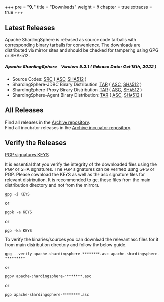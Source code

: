 +++
pre = "<b>9. </b>"
title = "Downloads"
weight = 9
chapter = true
extracss = true
+++

## Latest Releases

Apache ShardingSphere is released as source code tarballs with corresponding binary tarballs for convenience.
The downloads are distributed via mirror sites and should be checked for tampering using GPG or SHA-512.

##### Apache ShardingSphere - Version: 5.2.1 ( Release Date: Oct 18th, 2022 )

- Source Codes: [<u>SRC</u>](https://www.apache.org/dyn/closer.lua/shardingsphere/5.2.1/apache-shardingsphere-5.2.1-src.zip) ( [<u>ASC</u>](https://downloads.apache.org/shardingsphere/5.2.1/apache-shardingsphere-5.2.1-src.zip.asc), [<u>SHA512</u>](https://downloads.apache.org/shardingsphere/5.2.1/apache-shardingsphere-5.2.1-src.zip.sha512) )
- ShardingSphere-JDBC Binary Distribution: [<u>TAR</u>](https://www.apache.org/dyn/closer.lua/shardingsphere/5.2.1/apache-shardingsphere-5.2.1-shardingsphere-jdbc-bin.tar.gz) ( [<u>ASC</u>](https://downloads.apache.org/shardingsphere/5.2.1/apache-shardingsphere-5.2.1-shardingsphere-jdbc-bin.tar.gz.asc), [<u>SHA512</u>](https://downloads.apache.org/shardingsphere/5.2.1/apache-shardingsphere-5.2.1-shardingsphere-jdbc-bin.tar.gz.sha512) )
- ShardingSphere-Proxy Binary Distribution: [<u>TAR</u>](https://www.apache.org/dyn/closer.lua/shardingsphere/5.2.1/apache-shardingsphere-5.2.1-shardingsphere-proxy-bin.tar.gz) ( [<u>ASC</u>](https://downloads.apache.org/shardingsphere/5.2.1/apache-shardingsphere-5.2.1-shardingsphere-proxy-bin.tar.gz.asc), [<u>SHA512</u>](https://downloads.apache.org/shardingsphere/5.2.1/apache-shardingsphere-5.2.1-shardingsphere-proxy-bin.tar.gz.sha512) )
- ShardingSphere-Agent Binary Distribution: [<u>TAR</u>](https://www.apache.org/dyn/closer.lua/shardingsphere/5.2.1/apache-shardingsphere-5.2.1-shardingsphere-agent-bin.tar.gz) ( [<u>ASC</u>](https://downloads.apache.org/shardingsphere/5.2.1/apache-shardingsphere-5.2.1-shardingsphere-agent-bin.tar.gz.asc), [<u>SHA512</u>](https://downloads.apache.org/shardingsphere/5.2.1/apache-shardingsphere-5.2.1-shardingsphere-agent-bin.tar.gz.sha512) )

## All Releases

Find all releases in the [Archive repository](https://archive.apache.org/dist/shardingsphere/).</br>
Find all incubator releases in the [Archive incubator repository](https://archive.apache.org/dist/incubator/shardingsphere/).

## Verify the Releases

[PGP signatures KEYS](https://downloads.apache.org/shardingsphere/KEYS)

It is essential that you verify the integrity of the downloaded files using the PGP or SHA signatures.
The PGP signatures can be verified using GPG or PGP.
Please download the KEYS as well as the asc signature files for relevant distribution.
It is recommended to get these files from the main distribution directory and not from the mirrors.

```shell
gpg -i KEYS
```

or

```shell
pgpk -a KEYS
```

or

```shell
pgp -ka KEYS
```

To verify the binaries/sources you can download the relevant asc files for it from main distribution directory and follow the below guide.

```shell
gpg --verify apache-shardingsphere-********.asc apache-shardingsphere-*********
```

or

```shell
pgpv apache-shardingsphere-********.asc
```

or

```shell
pgp apache-shardingsphere-********.asc
```

